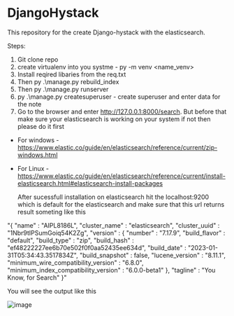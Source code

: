 # DjangoHystack

This repository for the create Django-hystack with the elasticsearch.

Steps:
1. Git clone repo
2. create virtualenv into you systme - py -m venv <name_venv>
3. Install reqired libaries from the req.txt
4. Then py .\manage.py rebuild_index
5. Then py .\manage.py runserver
6. py .\manage.py createsuperuser - create superuser and enter data for the note
7. Go to the browser and enter http://127.0.0.1:8000/search. But before that make sure your elasticsearch is working on your system if not then please do it first
  - For windows - https://www.elastic.co/guide/en/elasticsearch/reference/current/zip-windows.html
  - For Linux - https://www.elastic.co/guide/en/elasticsearch/reference/current/install-elasticsearch.html#elasticsearch-install-packages

    After sucessfull installation on elasticsearch hit the localhost:9200 which is default for the elasticsearch and make sure that this url returns result someting like this
    
"{
  "name" : "AIPL8186L",
  "cluster_name" : "elasticsearch",
  "cluster_uuid" : "1Nbr9tIPSumGoiq54K2Zg",
  "version" : {
    "number" : "7.17.9",
    "build_flavor" : "default",
    "build_type" : "zip",
    "build_hash" : "ef48222227ee6b70e502f0f0aa52435ee634d",
    "build_date" : "2023-01-31T05:34:43.3517834Z",
    "build_snapshot" : false,
    "lucene_version" : "8.11.1",
    "minimum_wire_compatibility_version" : "6.8.0",
    "minimum_index_compatibility_version" : "6.0.0-beta1"
  },
  "tagline" : "You Know, for Search"
}"

You will see the output like this

![image](https://github.com/artikhot97/DjangoHystack/assets/61792772/65c2bf67-6f71-4ce8-8628-15bc17057654)
